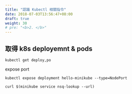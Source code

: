 ```yaml
---
title: "認識 Kubectl 相關指令"
date: 2018-07-03T13:56:47+08:00
draft: true
weight: 30
# pre: "<b>2. </b>"
---
```


## 取得 k8s deployemnt & pods
```
kubectl get deploy,po
```
expose port
```
kubectl expose deployment hello-minikube --type=NodePort
```

```
curl $(minikube service nsq-lookup --url)
```